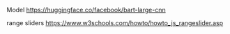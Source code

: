 
Model <https://huggingface.co/facebook/bart-large-cnn>

range sliders <https://www.w3schools.com/howto/howto_js_rangeslider.asp>
